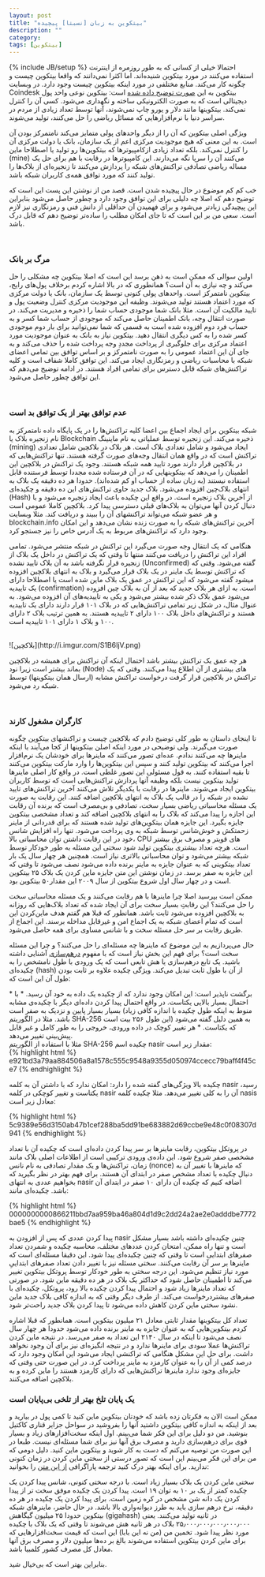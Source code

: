 ```yaml
---
layout: post
title: "بیتکوین به زبان [نسبتا] پیچیده"
description: ""
category:
tags: [بیتکوین]
---
```

{% include JB/setup %}
احتمالا خیلی از کسانی که به طور روزمره  از اینترنت استفاده می‌کنند در مورد بیتکوین شنیده‌اند. اما اکثرا نمی‌دانند که واقعا بیتکوین چیست و چگونه کار می‌کند. منابع مختلفی در مورد اینکه بیتکوین چیست وجود دارد. در وبسایت Coindesk بیتکوین به این [صورت توضیح داده شده](http://www.coindesk.com/information/what-is-bitcoin/) است:
بیتکوین نوعی واحد پول دیجیتالی است که به صورت الکترونیکی ساخته و نگهداری می‌شود. کسی آن را کنترل نمی‌کند. بیتکوینها مانند دلار و یورو چاپ نمی‌شوند، آنها توسط تعداد زیادی از مردم در سراسر دنیا با نرم‌افزارهایی که مسائل ریاضی را حل می‌کنند، تولید می‌شوند.

ویژگی اصلی بیتکوین که آن را از دیگر واحدهای پولی متمایز می‌کند نامتمرکز بودن آن است. به این معنی که هیچ موجودیت مرکزی اعم از یک سازمان، بانک یا دولت مرکزی آن را کنترل نمی‌کند. بلکه تعداد زیادی ازکامپیوترها که بیتکوین‌ها رو تولید یا اصطلاحا ماین (mine) می‌کنند آن را سرپا نگه می‌دارند. این کامپیوترها در رقابت با هم برای حل یک مساله ریاضی تصادفی تراکنش‌های شبکه را پردازش می‌کنند تا زنجیره‌ای از بلاک‌ها را تولید کنند که مورد توافق همه‌ی کاربران شبکه باشد.

خب کم کم موضوع در حال پیچیده شدن است. قصد من از نوشتن این پست این است که توضیح دهم که اصلا چه دلیلی برای این توافق وجود دارد و چطور حاصل می‌شود بنابراین این پیچیدگی زیادتر می‌شود و برای فهمیدن آن حداقلی از دانش فنی و رمزنگاری نیز لازم است. سعی من بر این است که تا جای امکان مطلب را ساده‌تر توضیح دهم که قابل درک باشد.

<br>


### مرگ بر بانک


اولین سوالی که ممکن است به ذهن برسد این است که اصلا بیتکوین چه مشکلی را حل می‌کند و چه نیازی به آن است؟ همانطوری که در بالا اشاره کردم برخلاف پول‌های رایج، بیتکوین نامتمرکز است. واحدهای پولی کنونی توسط یک سازمان، بانک یا دولت مرکزی که مورد اعتماد هستند تولید می‌شوند. وظیفه این موجودیت مرکزی کنترل وضعیت پول و تایید مالکیت آن است. مثلا بانک شما موجودی حساب شما را ذخیره و مدیریت می‌کند. در صورت انتقال وجه، بانک اطمینان حاصل می‌کند که موجودی از حساب شما کسر و به حساب فرد دوم افزوده شده است به قسمی که شما نمی‌توانید برای بار دوم موجودی کسر شده را به کس دیگری انتقال دهید. بیتکوین نیاز به بانک به عنوان موجودیت مورد اعتماد مرکزی برای جلوگیری از پرداخت مجددِ وجه پرداخت شده را حذف می‌کند و به جای آن این اعتماد عمومی را به صورت نامتمرکز و بر اساس توافق بین تمامی اعضای شبکه با محاسبات ریاضی و رمزنگاری ایجاد می‌کند. این توافق کاملا شفاف است و کلیه تراکنش‌های شبکه  قابل دسترس برای تمامی افراد هستند. در ادامه توضیح می‌دهم که این توافق چطور حاصل می‌شود.

<br>

### عدم توافق بهتر از یک توافق بد است


شبکه بیتکوین برای ایجاد اجماع بین اعضا کلیه تراکنش‌ها را در یک پایگاه داده نامتمرکز به نام زنجیره بلاک یا Blockchain ذخیره می‌کند. این زنجیره توسط عملیاتی به نام ماینینگ (mining) ایجاد می‌شود و شامل تعدادی بلاک است. هر بلاک در بلاکچین شامل تعدادی تراکنش است که در واقع همان انتقال وجه‌های صورت گرفته هستند. تنها تراکنش‌هایی که در بلاکچین قرار دارند مورد تایید همه شبکه هستند. وجود یک تراکنش در بلاکچین این اطمینان را می‌دهد که بیتکوینهایی که در آن فرستاده شده‌ مجددا توسط فرستنده قابل استفاده نیستند (به زبان ساده از حساب او کم شده‌اند). حدودا هر ده دقیقه یک بلاک به انتهای بلاک‌چین افزوده می‌شود. بلاک جدید حاوی تراکنش‌های این ده دقیقه و چکیده‌ای (Hash) از آخرین بلاک زنجیره است. در واقع این چکیده باعث ایجاد زنجیره می‌شود و با دنبال کردن آنها می‌توان به بلاک‌های قبلی دسترسی پیدا کرد. بلاکچین کاملا عمومی است و هر عضو شبکه می‌تواند تراکنشهای  آن را ببیند و دریافت کند. مثلا وبسایت blockchain.info آخرین تراکنش‌های شبکه را به صورت زنده نشان می‌دهد و این امکان وجود دارد که تراکنش‌های مربوط به یک آدرس خاص را نیز جستجو کرد.

هنگامی که یک انتقال وجه صورت می‌گیرد این تراکنش در شبکه منتشر می‌شود. تمامی افراد این تراکنش را دریافت می‌کنند منتها تا وقتی که یک تراکنش در داخل یک بلاک از زنجیره قرار نگرفته باشد به آن بلاک تایید نشده (Unconfirmed) گفته می‌شود. وقتی که که تراکنش توسط یک ماینر در یک بلاک قرار می‌گیرد و بلاک به انتهای بلاکچین افزوده میشود گفته می‌شود که این تراکنش در عمق یک بلاک ماین شده است یا اصطلاحا دارای یک تاییدیه (confirmation) است. به ازای هر بلاک جدید که بعد از آن به بلاک چین افزوده می‌شود عمق بلاک ذکر شده بیشتر می‌شود و یکی به تاییدیه‌های آن افزوده می‌شود. به عنوال مثال، در شکل زیر تمامی تراکنش‌هایی که در بلاک ۱۰۱ قرار دارند دارای یک تاییدیه هستند و تراکنش‌های داخل بلاک ۱۰۰ دارای ۲ تاییدیه هستند. به همین ترتیب بلاک ۲ دارای ۱۰۰ و بلاک ۱ دارای ۱۰۱ تاییدیه است.

<br>
![بلاکچین](http://i.imgur.com/S1B6IjV.png)
<br>

هر چه عمق یک تراکنش  بیشتر باشد احتمال اینکه آن تراکنش برای همیشه در بلاکچین بماند بیشتر است زیرا نود (Node) های بیشتری از آن اطلاع پیدا می‌کنند. وقتی که یک تراکنش در بلاکچین قرار گرفت درخواست تراکنش‌ مشابه‌ (ارسال همان بیتکوینها) توسط شبکه رد می‌شود.

<br>

### کارگران مشغول کارند

تا اینجای داستان به طور کلی توضیح دادم که بلاکچین چیست و تراکنشهای بیتکوین چگونه صورت می‌گیرند. ولی توضیحی در مورد اینکه اصلن بیتکوینها از کجا می‌آیند یا اینکه ماینرها چه می‌کنند ندادم. عده‌ای تصور می‌کنند که ماینرها برای خودشان یک نرم‌افزار اجرا می‌کنند که بیتکوین تولید کنند و سپس این بیتکوین‌ها را وارد مارکت بیتکوین می‌کنند تا بقیه استفاده کنند. به قول مسئولی این تصور غلطی است. در واقع کار اصلی ماینرها تولید بیتکوین نیست بلکه وظیفه آنها پردازش تراکنش‌هایی است که توسط کاربران بیتکوین ایجاد می‌شوند. ماینرها در رقابت با یکدیگر تلاش می‌کنند آخرین تراکنش‌های تایید نشده در شبکه را در قالب یک بلاک به انتهای بلاکچین اضافه کنند. این رقابت به صورت یک مسئله محاسباتی ریاضی بسیار سخت، تصادفی و بی‌مصرف است که برنده آن رقابت این اجازه را پیدا می‌کند که بلاک را به انتهای بلاکچین اضافه کند و تعداد مشخصی بیتکوین جایزه بگیرد. این جایزه همان بیتکوین‌های تولید شده هستند که برای قدردانی از ماینر زحمتکش و خوش‌شانس توسط شبکه  به وی پرداخت می‌شود. تنها راه افزایش شانس خود در این رقابت داشتن توان محاسباتی بالا، CPU های قویتر و مصرف برق بیشتر است. هرچه تعداد بیشتری بیتکوین تولید شود سختی این مسئله به طور خودکار توسط شبکه بیشتر می‌شود و توان محاسباتی بالاتری نیاز است. همچنین هر چهار سال یک بار تعداد بیتکوینی که به عنوان جایزه به ماینر برنده داده می‌شود نصف می‌شود تا وقتی که این جایزه به صفر برسد. در زمان نوشتن این متن جایزه ماین کردن یک بلاک ۲۵ بیتکوین است و در چهار سال اول شروع بیتکوین از سال ۲۰۰۹ این مقدار۵۰ بیتکوین بود.

ممکن است بپرسید اصلا چرا ماینرها با هم رقابت می‌کنند و یک مسئله محاسباتی سخت را حل می‌کنند؟ این رقابتِ بسیار سخت برای آن ایجاد شده که تعداد بلاک‌هایی که روزانه به بلاکچین افزوده می‌شود ثابت باشد. همانطور که قبلا هم گفتم هدف ماین‌کردن این است که تمام اعضای شبکه به یک اجماع امن و غیرقابل مداخله برسند. این اجماع از طریق رقابت بر سر حل مسئله‌ سخت و با شانس مساوی برای همه حاصل می‌شود.

حال می‌پردازیم به این موضوع که ماینرها چه مسئله‌ای را حل می‌کنند؟ و چرا این مسئله سخت است؟ برای فهم این بخش نیاز است که با مفهوم [درهم‌سازی](http://fa.wikipedia.org/wiki/%D8%AA%D8%A7%D8%A8%D8%B9_%D8%AF%D8%B1%D9%87%D9%85%E2%80%8C%D8%B3%D8%A7%D8%B2%DB%8C) آشنایی داشته باشید. یک تابع درهم‌سازی یا هش تابعی است که یک ورودی با طول نامشخص را به چکیده‌ای (hash) از آن با طول ثابت تبدیل می‌کند. ویژگی چکیده علاوه بر ثابت بودن طول آن این است که:
<div style=”padding:20px”>
*	 برگشت ناپذیر است: این امکان وجود ندارد که از چکیده یک داده به خود آن رسید.
*	 با احتمال بسیار بالایی یکتاست. در واقع احتمال پیدا کردن داده‌ای دیگر با چکیده‌ی مشابه بسیار بسیار پایین و نزدیک به صفر است (منوط به اینکه طول چکیده با اندازه کافی زیاد باشد. مثلا در الگوریتم SHA-256 این طول ۲۵۶ بیت است) به همین دلیل گفته می‌شود که یکتاست.
*	 هر تغییر کوچک در داده ورودی،‌ خروجی را به طور کامل و غیر قابل پیش‌بینی تغییر می‌دهد.

</div>
مثلا با استفاده از الگوریتم SHA-256 چکیده اسم nasir مقدار زیر است:


<div style="direction:ltr">
{% highlight html %}
e921bd3a79aa884506a8a1578c555c9548a9355d050974ccecc79baff4f45ce7
{% endhighlight %}
</div>


چکیده بالا ویژگی‌های گفته شده را دارد: امکان ندارد که با داشتن آن به کلمه nasir رسید، یکتاست و تغییر کوچکی در کلمه nasir آن را به کلی تغییر می‌دهد. مثلا چکیده کلمه nasis معادل زیر است:

<div style="direction:ltr">
{% highlight html %}
5c9389e56d3150ab47b1cef288ba5dd91be683882d69ccbe9e48c0f08307d941
{% endhighlight %}
</div>


در پروتکل بیتکوین، رقابت ماینرها بر سر پیدا کردن داده‌ای است که چکیده آن با تعداد مشخصی صفر شروع شود. این داده‌ی ورودی ترکیبی است از اطلاعات اصلی بلاک مانند زمان، تراکنش‌ها و یک مقدار تصادفی به نام نانس (nonce) که ماینرها با تغییر آن به دنبال چکیده با تعداد مشخص صفر در ابتدای آن هستند. برای فهم بهتر در نظر بگیرید که بخواهیم عددی به انتهای nasir اضافه کنیم که چکیده آن دارای ۱۰ صفر در ابتدای آن باشد. چکیده‌ای مانند:

<div style="direction:ltr">
{% highlight html %}
0000000000866211bbd7aa959ba46a804d1d9c2dd24a2ae2e0adddbe7772bae5
{% endhighlight %}
</div>


پیدا کردن عددی که پس از افزودن به nasir چنین چکیده‌ای داشته باشد بسیار مشکل است و تنها راه ممکن، امتحان کردن عددهای مختلف، محاسبه چکیده و شمردن تعداد صفرهای ابتدایی است تا وقتی که چنین چکیده‌ای پیدا شود. این دقیقا مسئله‌ای است که ماینرها بر سر آن رقابت می‌کنند. سختی مسئله نیز با تغییر دادن تعداد صفرهای ابتداییِ مورد نیاز تنظیم می‌شود. این درجه سختی به طور خودکار توسط پروتکل بیتکوین تغییر می‌کند تا اطمینان حاصل شود که حداکثر یک بلاک در هر ده دقیقه ماین شود. در صورتی که تعداد ماینرها زیاد شود و احتمال پیدا کردن چکیده بالا رود، پروتکل، چکیده‌ای با صفرهای بیشتردرخواست می‌کند. از طرف دیگر وقتی که به اندازه کافی بلاک جدید ماین نشود سختی ماین کردن  کاهش داده می‌شود تا پیدا کردن بلاک جدید راحت‌تر شود.

تعداد کل بیتکوینها مقدار ثابتی معادل ۲۱ میلیون بیتکوین است. همانطور که قبلا اشاره کردم بیتکوین‌هایی که به عنوان جایزه به ماینر برنده داده می‌شود حدودا هر چهار سال نصف می‌شود تا اینکه در سال ۲۱۴۰ این تعداد به صفر می‌رسد. در نتیجه ماین کردن تراکنش‌ها عملا سودی برای ماینرها ندارد و در نتیجه انگیزه‌‌ای نیز برای آن وجود نخواهد داشت. برای حل این مشکل هنگامی که تراکنشی ایجاد می‌شود این امکان وجود دارد که درصد کمی از آن را به عنوان کارمزد به ماینر پرداخت کرد. در این صورت حتی وقتی که جایزه‌ای وجود ندارد ماینرها تراکنش‌هایی که دارای کارمزد هستند را ماین کرده و به بلاکچین اضافه می‌کنند.


### یک پایان تلخ بهتر از تلخی بی‌پایان است


ممکن است الان به فکرتان زده باشد که خودتان بیتکوین ماین کنید تا کمی پول در بیارید و بعد از اینکه به اندازه کافی بیتکوین داشتید آنها را بفروشید در سواحل جزایر قناری کاکتیل بنوشید. من دو دلیل برای این فکر شما می‌بینم. اول اینکه سخت‌افزار‌های زیاد و بسیار قوی برای درهم‌سازی دارید و مصرف برق آنها نیز برای شما مسئله‌ای نیست. طبعا در این صورت من توصیه می‌کنم که دست به کار شوید و بیتکوین ماین کنید. دلیل دومی که من برای این فکر می‌بینم این است که تصور درستی از سختی ماین کردن در زمان کنونی ندارید. برای اینکه بهتر درک کنید ترجمه پاراگرافی [از این متن](http://www.righto.com/2014/02/bitcoin-mining-hard-way-algorithms.html) را بخوانید:

سختی ماین کردن یک بلاک بسیار زیاد است. با درجه سختی کنونی، شانس پیدا کردن یک چکیده کمتر از یک بر ۱۰ به توان ۱۹ است. پیدا کردن یک چکیده موفق سخت تر از پیدا کردن یک دانه شن مشخص در کره زمین است. برای پیدا کردن یک چکیده در هر ده دقیقه، نرخ درهم سازی باید به طرز دیوانه‌واری بالا باشد. در حال حاضر، ماینرهای شبکه بیتکوین حدودا ۲۵ میلیون گیگاهش (gigahash) در ثانیه تولید می‌کنند. یعنی ۲۵٫۰۰۰٫۰۰۰٫۰۰۰٫۰۰۰٫۰۰۰ بلاک در هر ثانیه هش می‌شوند تا وقتی که یک بلاک با چکیده مورد نظر پیدا شود. تخمین من (من نه این بابا) این است که قیمت سخت‌افزارهایی که برای ماین کردن بیتکوین استفاده می‌شوند بالغ بر ده‌ها میلیون دلار و مصرف برق آنها معادل کل مصرف کشور کلمبیا باشد.

بنابراین بهتر است که بی‌خیال شید.
